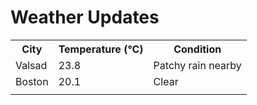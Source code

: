 # Weather Updates

<!-- WEATHER-UPDATE-START -->
<table><tr><th>City</th><th>Temperature (°C)</th><th>Condition</th></tr><tr><td>Valsad</td><td>23.8</td><td>Patchy rain nearby</td></tr><tr><td>Boston</td><td>20.1</td><td>Clear</td></tr><tr><td></td><td></td><td></td></tr></table>
<!-- WEATHER-UPDATE-END -->
